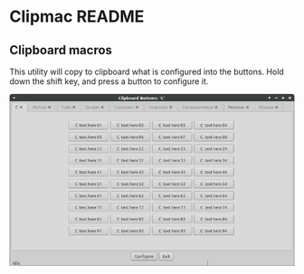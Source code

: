 #   Clipmac README

## Clipboard macros

 This utility will copy to clipboard what is configured into the buttons.
Hold down the shift key, and press a button to configure it.

![scree  shot](screen.png)